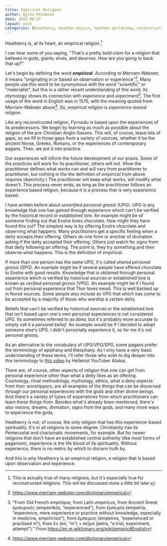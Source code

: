 ```yaml
---
title: Empirical Religion
author: Byron Pendason
date: 2022-08-27
layout: post
categories: [Heathenry, heathen basics, heathen worldview, reconstruction]
---
```


Heathenry is, at its heart, an empirical religion.[^1]

I can hear some of you saying, "That's a pretty bold claim for a religion that believes in gods, giants, elves, and dwarves. How are you going to back that up?"

Let's begin by defining the word ***empirical***. According to Merriam-Webster, it means "originating in or based on observation or experience"[^2]. Many people use this word to be synonymous with the word "scientific" or "materialist", but this is a rather recent understanding of this word. Its etymology shows its connection with *experience* and *experiment*[^3]. The first usage of the word in English was in 1576, with the meaning quoted from Merriam-Webster above[^2]. So, *empirical religion* is *experience-based religion*.

Like any reconstructed religion, Fyrnsidu is based upon the experiences of its predecessors. We begin by learning as much as possible about the religion of the pre-Christian Anglo-Saxons. This will, of course, leave lots of gaps, so we fill in those gaps from a variety of sources, whether it be the ancient Norse, Greeks, Romans, or the experiences of contemporary pagans. Then, we put it into practice.

Our experiences will inform the future development of our praxis. Some of the practices will work for its practitioner, others will not. (How the practitioner defines what works can and will vary from practitioner to practitioner, but nothing in the the definition of *empirical* from above requires objectivity.) The practitioner will keep what works, will modify what doesn't. This process never ends, as long as the practitioner follows an experience based religion, because it is a process that is very experience based.

I have written before about *unverified personal gnosis* (UPG). UPG is any knowledge that one has gained through experience which can't be verified by the historical record or established lore. An example might be of someone finding out that Eostre loves chocolate. How might they have found this out? The simplest way is by offering Eostre chocolate and observing what happens. Many practitioners get a specific feeling when a deity accepts their offering. Others do one form or another of divination asking if the deity accepted their offering. Others just watch for signs from that deity following an offering. The point is, they try something and then observe what happens. This is the definition of *empirical*.

If more than one person has the same UPG, it's called *shared personal gnosis* (SPG). An example might be if several people have offered chocolate to Eostre with good results. Knowledge that is obtained through personal experience which is verified by historical sources or established lore is known as *verified personal gnosis* (VPG). An example might be if I found out from personal experience that Thor loves mead. This is well backed up in Norse sources. Some people also include as VPG that which has come to be accepted by a majority of those who worship a certain deity.

Beliefs that can't be verified by historical sources or the established lore that isn't based upon one's own personal experiences is not considered UPG. Its sometimes referred to as *doxa*, but it's probably more accurate to simply call it a *personal belief*. An example would be if I decided to adopt someone else's UPG. I didn't personally experience it, so for me it's not personal gnosis.

As an alternative to the vocabulary of UPG/VPG/SPG, some pagans prefer the terminology of epiphany and theophany. As I only have a very basic understanding of these terms, I'll refer those who wish to dig deeper into this terminology to [this video](https://youtu.be/BhxZfeUTln8) by Hellenist YouTuber Aliakai.

There are, of course, other aspects of religion that one can get from personal experience other than what a deity likes as an offering. Cosmology, ritual methodology, mythology, ethics, what a deity expects from their worshippers, are all examples of the things that can be discerned through our personal experiences with the gods and other divine beings. And there's a variety of types of experiences from which practitioners can learn these things from. Besides what's already been mentioned, there's also visions, dreams, divination, signs from the gods, and many more ways to experience the gods.

Heathenry is not, of course, the only religion that has this experience-based spirituality. It's in all religions to some degree. Christianity has its Pentecostal and charismatic movements, for example. But for newer religions that don't have an established central authority (like most forms of paganism), experience is the life blood of its spirituality. Without experience, there is no metric by which to discern truth by.

And this is why Heathenry is an empirical religion, a religion that is based upon observation and experience.

<!--- Footnotes --->

[^1]: This is actually true of many religions, but it's especially true for reconstructed religions. This will be discussed more a little bit later.

[^2]: <https://www.merriam-webster.com/dictionary/empirical>

[^3]: "From Old French *empirique*, from Latin *empiricus*, from Ancient Greek ἐμπειρικός (empeirikós, “experienced”), from ἐμπειρία (empeiría, “experience, mere experience or practice without knowledge, especially in medicine, empiricism”), from ἔμπειρος (émpeiros, “experienced or practised in”), from ἐν (en, “in”) + πεῖρα (peîra, “a trial, experiment, attempt”)." From <https://en.m.wiktionary.org/wiki/empiric#English>

